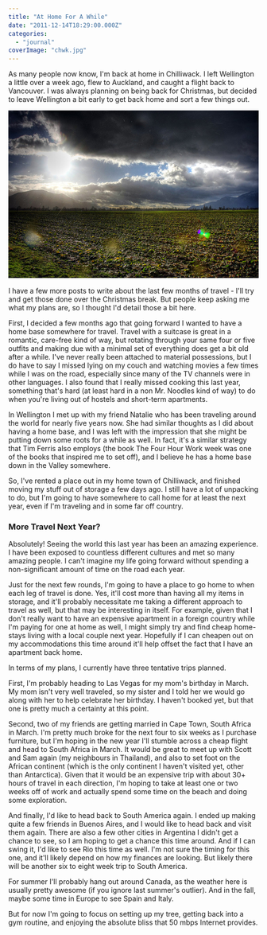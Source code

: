 ```yaml
---
title: "At Home For A While"
date: "2011-12-14T18:29:00.000Z"
categories: 
  - "journal"
coverImage: "chwk.jpg"
---
```


As many people now know, I'm back at home in Chilliwack. I left Wellington a little over a week ago, flew to Auckland, and caught a flight back to Vancouver. I was always planning on being back for Christmas, but decided to leave Wellington a bit early to get back home and sort a few things out.

[![](images/chwk.jpg "Chilliwack")](http://www.migratorynerd.com/wordpress/wp-content/uploads/2011/12/chwk.jpg)

I have a few more posts to write about the last few months of travel - I'll try and get those done over the Christmas break. But people keep asking me what my plans are, so I thought I'd detail those a bit here.

First, I decided a few months ago that going forward I wanted to have a home base somewhere for travel. Travel with a suitcase is great in a romantic, care-free kind of way, but rotating through your same four or five outfits and making due with a minimal set of everything does get a bit old after a while. I've never really been attached to material possessions, but I do have to say I missed lying on my couch and watching movies a few times while I was on the road, especially since many of the TV channels were in other languages. I also found that I really missed cooking this last year, something that's hard (at least hard in a non Mr. Noodles kind of way) to do when you're living out of hostels and short-term apartments.

In Wellington I met up with my friend Natalie who has been traveling around the world for nearly five years now. She had similar thoughts as I did about having a home base, and I was left with the impression that she might be putting down some roots for a while as well. In fact, it's a similar strategy that Tim Ferris also employs (the book The Four Hour Work week was one of the books that inspired me to set off), and I believe he has a home base down in the Valley somewhere.

So, I've rented a place out in my home town of Chilliwack, and finished moving my stuff out of storage a few days ago. I still have a lot of unpacking to do, but I'm going to have somewhere to call home for at least the next year, even if I'm traveling and in some far off country.

### More Travel Next Year?

Absolutely! Seeing the world this last year has been an amazing experience. I have been exposed to countless different cultures and met so many amazing people. I can't imagine my life going forward without spending a non-significant amount of time on the road each year.

Just for the next few rounds, I'm going to have a place to go home to when each leg of travel is done. Yes, it'll cost more than having all my items in storage, and it'll probably necessitate me taking a different approach to travel as well, but that may be interesting in itself. For example, given that I don't really want to have an expensive apartment in a foreign country while I'm paying for one at home as well, I might simply try and find cheap home-stays living with a local couple next year. Hopefully if I can cheapen out on my accommodations this time around it'll help offset the fact that I have an apartment back home.

In terms of my plans, I currently have three tentative trips planned.

First, I'm probably heading to Las Vegas for my mom's birthday in March. My mom isn't very well traveled, so my sister and I told her we would go along with her to help celebrate her birthday. I haven't booked yet, but that one is pretty much a certainty at this point.

Second, two of my friends are getting married in Cape Town, South Africa in March. I'm pretty much broke for the next four to six weeks as I purchase furniture, but I'm hoping in the new year I'll stumble across a cheap flight and head to South Africa in March. It would be great to meet up with Scott and Sam again (my neighbours in Thailand), and also to set foot on the African continent (which is the only continent I haven't visited yet, other than Antarctica). Given that it would be an expensive trip with about 30+ hours of travel in each direction, I'm hoping to take at least one or two weeks off of work and actually spend some time on the beach and doing some exploration.

And finally, I'd like to head back to South America again. I ended up making quite a few friends in Buenos Aires, and I would like to head back and visit them again. There are also a few other cities in Argentina I didn't get a chance to see, so I am hoping to get a chance this time around. And if I can swing it, I'd like to see Rio this time as well. I'm not sure the timing for this one, and it'll likely depend on how my finances are looking. But likely there will be another six to eight week trip to South America.

For summer I'll probably hang out around Canada, as the weather here is usually pretty awesome (if you ignore last summer's outlier). And in the fall, maybe some time in Europe to see Spain and Italy.

But for now I'm going to focus on setting up my tree, getting back into a gym routine, and enjoying the absolute bliss that 50 mbps Internet provides.
